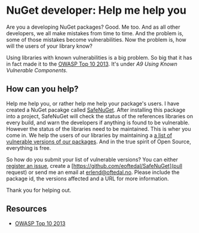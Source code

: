 NuGet developer: Help me help you
=================================

Are you a developing NuGet packages? Good. Me too. And as all other developers, we all make mistakes from time to time. And the problem is, some of those mistakes become vulnerabilities. Now the problem is, how will the users of your library know?  

Using libraries with known vulnerabilities is a big problem. So big that it has in fact made it to the [OWASP Top 10 2013](https://www.owasp.org/index.php/Top_10#OWASP_Top_10_for_2013). It's under *A9 Using Known Vulnerable Components*.

How can you help?
-----------------
Help me help you, or rather help me help your package's users. I have created a NuGet pacakge called [SafeNuGet](https://github.com/eoftedal/SafeNuGet). After installing this package into a project, SafeNuGet will check the status of the references libraries on every build, and warn the developers if anything is found to be vulnerable. However the status of the libraries need to be maintained. This is wher you come in. We help the users of our libraries by maintaining a [a list of vulnerable versions of our packages](https://github.com/eoftedal/SafeNuGet/blob/master/feed/unsafepackages.xml). And in the true spirit of Open Source, everything is free.

So how do you submit your list of vulnerable versions? You can either [register an issue](https://github.com/eoftedal/SafeNuGet/issues), create a [https://github.com/eoftedal/SafeNuGet](pull request) or send me an email at [erlend@oftedal.no](mailto:erlend@oftedal.no). Please include the package id, the versions affected and a URL for more information.

Thank you for helping out.


Resources
---------

* [OWASP Top 10 2013](https://www.owasp.org/index.php/Top_10#OWASP_Top_10_for_2013)

